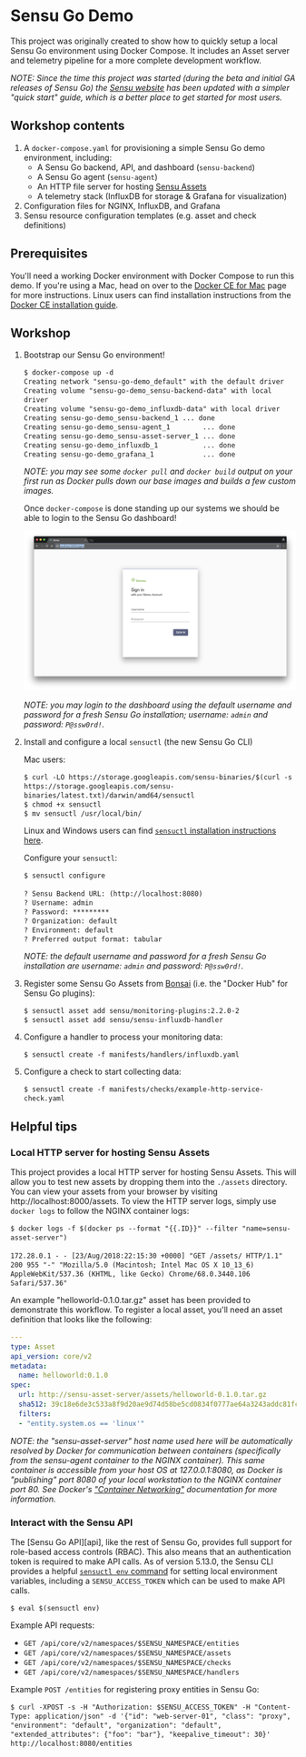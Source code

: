 # Sensu Go Demo

This project was originally created to show how to quickly setup a local Sensu
Go environment using Docker Compose. It includes an Asset server and telemetry
pipeline for a more complete development workflow.

_NOTE: Since the time this project was started (during the beta and initial GA
releases of Sensu Go) the [Sensu website][homepage] has been updated with a simpler "quick
start" guide, which is a better place to get started for most users._

[homepage]: https://sensu.io/#getting-started

## Workshop contents

1. A `docker-compose.yaml` for provisioning a simple Sensu Go demo environment,
   including:
   - A Sensu Go backend, API, and dashboard (`sensu-backend`)
   - A Sensu Go agent (`sensu-agent`)
   - An HTTP file server for hosting [Sensu Assets][1]
   - A telemetry stack (InfluxDB for storage & Grafana for visualization)
2. Configuration files for NGINX, InfluxDB, and Grafana
3. Sensu resource configuration templates (e.g. asset and check definitions)

[1]: https://docs.sensu.io/sensu-core/2.0/reference/assets/

## Prerequisites

You'll need a working Docker environment with Docker Compose to run this demo.
If you're using a Mac, head on over to the [Docker CE for Mac][2] page for more
instructions. Linux users can find installation instructions from the [Docker CE
installation guide][3].

[2]: https://store.docker.com/editions/community/docker-ce-desktop-mac
[3]: https://docs.docker.com/install/

## Workshop

1. Bootstrap our Sensu Go environment!

   ```
   $ docker-compose up -d
   Creating network "sensu-go-demo_default" with the default driver
   Creating volume "sensu-go-demo_sensu-backend-data" with local driver
   Creating volume "sensu-go-demo_influxdb-data" with local driver
   Creating sensu-go-demo_sensu-backend_1 ... done
   Creating sensu-go-demo_sensu-agent_1        ... done
   Creating sensu-go-demo_sensu-asset-server_1 ... done
   Creating sensu-go-demo_influxdb_1           ... done
   Creating sensu-go-demo_grafana_1            ... done
   ```

   _NOTE: you may see some `docker pull` and `docker build` output on your first
   run as Docker pulls down our base images and builds a few custom images._

   Once `docker-compose` is done standing up our systems we should be able to
   login to the Sensu Go dashboard!

   ![Sensu Go dashboard login screen](docs/images/login.png "Sensu Go dashboard login screen")

   _NOTE: you may login to the dashboard using the default username and password
   for a fresh Sensu Go installation; username: `admin` and password:
   `P@ssw0rd!`._

2. Install and configure a local `sensuctl` (the new Sensu Go CLI)

   Mac users:

   ```
   $ curl -LO https://storage.googleapis.com/sensu-binaries/$(curl -s https://storage.googleapis.com/sensu-binaries/latest.txt)/darwin/amd64/sensuctl
   $ chmod +x sensuctl
   $ mv sensuctl /usr/local/bin/
   ```

   Linux and Windows users can find [`sensuctl` installation instructions
   here][4].

   Configure your `sensuctl`:

   ```
   $ sensuctl configure

   ? Sensu Backend URL: (http://localhost:8080)
   ? Username: admin
   ? Password: *********
   ? Organization: default
   ? Environment: default
   ? Preferred output format: tabular
   ```

   _NOTE: the default username and password for a fresh Sensu Go installation
   are username: `admin` and password: `P@ssw0rd!`._

   [4]: https://docs.sensu.io/sensu-core/2.0/getting-started/configuring-sensuctl/#installation

3. Register some Sensu Go Assets from [Bonsai][5] (i.e. the "Docker Hub" for
   Sensu Go plugins):

   ```
   $ sensuctl asset add sensu/monitoring-plugins:2.2.0-2
   $ sensuctl asset add sensu/sensu-influxdb-handler
   ```

   [5]: https://bonsai.sensu.io

4. Configure a handler to process your monitoring data:

   ```
   $ sensuctl create -f manifests/handlers/influxdb.yaml
   ```

5. Configure a check to start collecting data:

   ```
   $ sensuctl create -f manifests/checks/example-http-service-check.yaml
   ```

## Helpful tips

### Local HTTP server for hosting Sensu Assets

This project provides a local HTTP server for hosting Sensu Assets. This will
allow you to test new assets by dropping them into the `./assets` directory. You
can view your assets from your browser by visiting http://localhost:8000/assets.
To view the HTTP server logs, simply use `docker logs` to follow the NGINX
container logs:

```
$ docker logs -f $(docker ps --format "{{.ID}}" --filter "name=sensu-asset-server")

172.28.0.1 - - [23/Aug/2018:22:15:30 +0000] "GET /assets/ HTTP/1.1" 200 955 "-" "Mozilla/5.0 (Macintosh; Intel Mac OS X 10_13_6) AppleWebKit/537.36 (KHTML, like Gecko) Chrome/68.0.3440.106 Safari/537.36"
```

An example "helloworld-0.1.0.tar.gz" asset has been provided to demonstrate this
workflow. To register a local asset, you'll need an asset definition that looks
like the following:

```yaml
---
type: Asset
api_version: core/v2
metadata:
  name: helloworld:0.1.0
spec:
  url: http://sensu-asset-server/assets/helloworld-0.1.0.tar.gz
  sha512: 39c18e6de3c533a8f9d20ae9d74d58be5cd0834f0777ae64a3243addc81fc36bca625084fcf48211fc76b164fedf990a7c00d419878920d2576a10a222015a6a
  filters:
  - "entity.system.os == 'linux'"
```

_NOTE: the "sensu-asset-server" host name used here will be automatically
resolved by Docker for communication between containers (specifically from the
sensu-agent container to the NGINX container). This same container is accessible
from your host OS at 127.0.0.1:8080, as Docker is "publishing" port 8080 of your
local workstation to the NGINX container port 80. See Docker's ["Container
Networking"][6] documentation for more information._

[6]: https://docs.docker.com/config/containers/container-networking/

### Interact with the Sensu API

The [Sensu Go API][api], like the rest of Sensu Go, provides full support for
role-based access controls (RBAC). This also means that an authentication token
is required to make API calls. As of version 5.13.0, the Sensu CLI provides a
helpful [`sensuctl env` command][7] for setting local environment variables,
including a `SENSU_ACCESS_TOKEN` which can be used to make API calls.

```
$ eval $(sensuctl env)
```

Example API requests:

- `GET /api/core/v2/namespaces/$SENSU_NAMESPACE/entities`
- `GET /api/core/v2/namespaces/$SENSU_NAMESPACE/assets`
- `GET /api/core/v2/namespaces/$SENSU_NAMESPACE/checks`
- `GET /api/core/v2/namespaces/$SENSU_NAMESPACE/handlers`

Example `POST /entities` for registering proxy entities in Sensu Go:

```
$ curl -XPOST -s -H "Authorization: $SENSU_ACCESS_TOKEN" -H "Content-Type: application/json" -d '{"id": "web-server-01", "class": "proxy", "environment": "default", "organization": "default", "extended_attributes": {"foo": "bar"}, "keepalive_timeout": 30}' http://localhost:8080/entities
```

[7]: https://docs.sensu.io/sensu-go/latest/sensuctl/reference/#environment-variables
